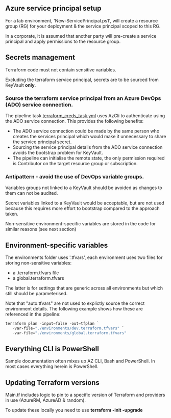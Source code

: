 ## Azure service principal setup

For a lab environment, 'New-ServicePrincipal.ps1', will create a resource group (RG) for your deployment & the service principal scoped to this RG.

In a corporate, it is assumed that another party will pre-create a service principal and apply permissions to the resource group.

## Secrets management

Terraform code must not contain sensitive variables.

Excluding the terraform service principal, secrets are to be sourced from KeyVault **only**.  

### Source the terraform service principal from an Azure DevOps (ADO) service connection.

The pipeline task [terraform_creds_task.yml](/pipelines/tasks/terraform_creds_task.yml) uses AzCli to authenticate using the ADO service connection.  This provides the following benefits:

* The ADO service connection could be made by the same person who creates the services principal which would make it unnecessary to share the service principal secret.
* Sourcing the service principal details from the ADO service connection avoids the bootstrap problem for KeyVault.
* The pipeline can initialise the remote state, the only permission required is Contributor on the target resource group or subscription.

### Antipattern - avoid the use of DevOps variable groups.

Variables groups not linked to a KeyVault should be avoided as changes to them can not be audited.

Secret variables linked to a KeyVault would be acceptable, but are not used because this requires more effort to bootstrap compared to the approach taken.

Non-sensitive environment-specific variables are stored in the code for similar reasons (see next section)

## Environment-specific variables

The environments folder uses '.tfvars', each environment uses two files for storing non-sensitive variables:
* a <env>.terraform.tfvars file
* a global.terraform.tfvars

The latter is for settings that are generic across all environments but which still should be parameterised.

Note that "auto.tfvars" are not used to explictly source the correct environment details.  The following example shows how these are referenced in the pipeline:

```PowerShell
terraform plan -input=false -out=tfplan `
   -var-file="./environments/dev.terraform.tfvars" `
   -var-file="./environments/global.terraform.tfvars"
```

## Everything CLI is PowerShell

Sample documentation often mixes up AZ CLI, Bash and PowerShell.  In most cases everything herein is PowerShell.

## Updating Terraform versions

Main.tf includes logic to pin to a specific version of Terraform and providers in use (AzureRM, AzureAD & random).

To update these locally you need to use **terraform -init -upgrade**